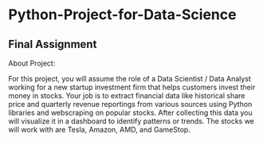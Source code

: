 # Python-Project-for-Data-Science

## Final Assignment

About Project:

For this project, you will assume the role of a Data Scientist / Data Analyst working for a new startup investment firm
that helps customers invest their money in stocks. Your job is to extract financial data like historical share price and 
quarterly revenue reportings from various sources using Python libraries and webscraping on popular stocks. After collecting
this data you will visualize it in a dashboard to identify patterns or trends. The stocks we will work with are Tesla, Amazon,
AMD, and GameStop.
